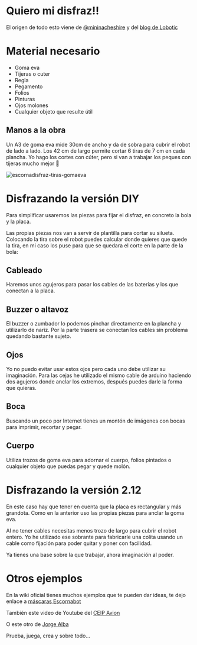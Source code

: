 # Quiero mi disfraz!!

El origen de todo esto viene de [@mininacheshire](https://twitter.com/escornabot/status/568520109033009152) y del [blog de Lobotic](http://ceipmiskatonic.blogspot.com.es/2016/01/disfraces-para-escornabot-brivoi.html)

# Material necesario
* Goma eva
* Tijeras o cuter
* Regla
* Pegamento
* Folios
* Pinturas
* Ojos molones
* Cualquier objeto que resulte útil
  
## Manos a la obra
Un A3 de goma eva mide 30cm de ancho y da de sobra para cubrir el robot de lado a lado. Los 42 cm de largo permite cortar 6 tiras de 7 cm en cada plancha. Yo hago los cortes con cúter, pero si van a trabajar los peques con tijeras mucho mejor 🙂

![escornadisfraz-tiras-gomaeva](escornabot-DIY/disfraces/imagenes/escornadisfraz-tiras-gomaeva.jpg)

# Disfrazando la versión DIY
Para simplificar usaremos las piezas para fijar el disfraz, en concreto la bola y la placa.
  
Las propias piezas nos van a servir de plantilla para cortar su silueta. Colocando la tira sobre el robot puedes calcular donde quieres que quede la tira, en mi caso los puse para que se quedara el corte en la parte de la bola:
  
## Cableado
Haremos unos agujeros para pasar los cables de las baterías y los que conectan a la placa.
  
## Buzzer o altavoz
El buzzer o zumbador lo podemos pinchar directamente en la plancha y utilizarlo de nariz.  Por la parte trasera se conectan los cables sin problema quedando bastante sujeto.
  
## Ojos
Yo no puedo evitar usar estos ojos pero cada uno debe utilizar su imaginación. Para las cejas he utilizado el mismo cable de arduino haciendo dos agujeros donde anclar los extremos, después puedes darle la forma que quieras.
  
## Boca
Buscando un poco por Internet tienes un montón de imágenes con bocas para imprimir, recortar y pegar.
  
## Cuerpo
Utiliza trozos de goma eva para adornar el cuerpo, folios pintados o cualquier objeto que puedas pegar y quede molón.
  
# Disfrazando la versión 2.12
En este caso hay que tener en cuenta que la placa es rectangular y más grandota. Como en la anterior uso las propias piezas para anclar la goma eva.
  
Al no tener cables necesitas menos trozo de largo para cubrir el robot entero. Yo he utilizado ese sobrante para fabricarle una colita usando un cable como fijación para poder quitar y poner con facilidad.
  
Ya tienes una base sobre la que trabajar, ahora imaginación al poder.
  
# Otros ejemplos
En la wiki oficial tienes muchos ejemplos que te pueden dar ideas, te dejo enlace a [máscaras Escornabot](http://escornabot.org/wiki/index.php/Recursos#M.C3.A1scaras)

También este video de Youtube del [CEIP Avion](https://www.youtube.com/watch?v=MtaqqE0XVQg)

O este otro de [Jorge Alba](https://twitter.com/_jorgealba/status/941775330112614401)

Prueba, juega, crea y sobre todo…

